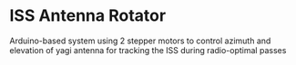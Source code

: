 # ISS Antenna Rotator
Arduino-based system using 2 stepper motors to control azimuth and elevation of yagi antenna for tracking the ISS during radio-optimal passes
